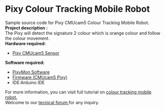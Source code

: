 # Pixy Colour Tracking Mobile Robot
Sample source code for Pixy CMUcam5 Colour Tracking Mobile Robot. <br/>
<strong>Project description : </strong><br/>
The Pixy will detect the signature 2 colour which is orange colour and follow the colour movement.<br/>
<strong>Hardware required:</strong><br/>
<ul>
<li><a href="http://www.cytron.com.my/P-SN-PIXY" target="_blank"> Pixy CMUcam5 Sensor </a></li>
</ul>
<strong>Software required:</strong>
<ul>
<li><a href="http://www.cmucam.org/projects/cmucam5/wiki/Latest_release" target="_blank">PixyMon Software </a></li>
<li><a href="http://www.cmucam.org/projects/cmucam5/wiki/Latest_release" target="_blank">Firmware (CMUcam5 Pixy)</a></li>
<li>IDE:Arduino IDE</li>
</ul>

For more information, you can visit full tutorial on <a href="http://tutorial.cytron.com.my/2015/08/03/colour-trackin…ile-robot-pixy/" target="_blank">colour tracking mobile robot.</a><br/>
Welcome to our <a href="http://forum.cytron.com.my/" target="_blank">tecnical forum </a> for any inquiry. 

